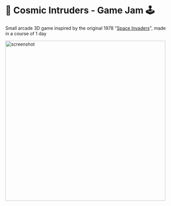 # 👾 Cosmic Intruders - Game Jam 🕹️

Small arcade 3D game inspired by the original 1978 "[Space Invaders](https://en.wikipedia.org/wiki/Space_Invaders)", made in a course of 1 day

<img alt="screenshot" src="https://cdn.discordapp.com/attachments/840158705990762506/1271471677993255024/SpaceGunner_SeNEM6FIdk.gif?ex=68b7a486&is=68b65306&hm=6b52ac6a7608a212cc06936f2201d499705bf491a00d2f65472e72ca53f5609d&" width="500px" />
